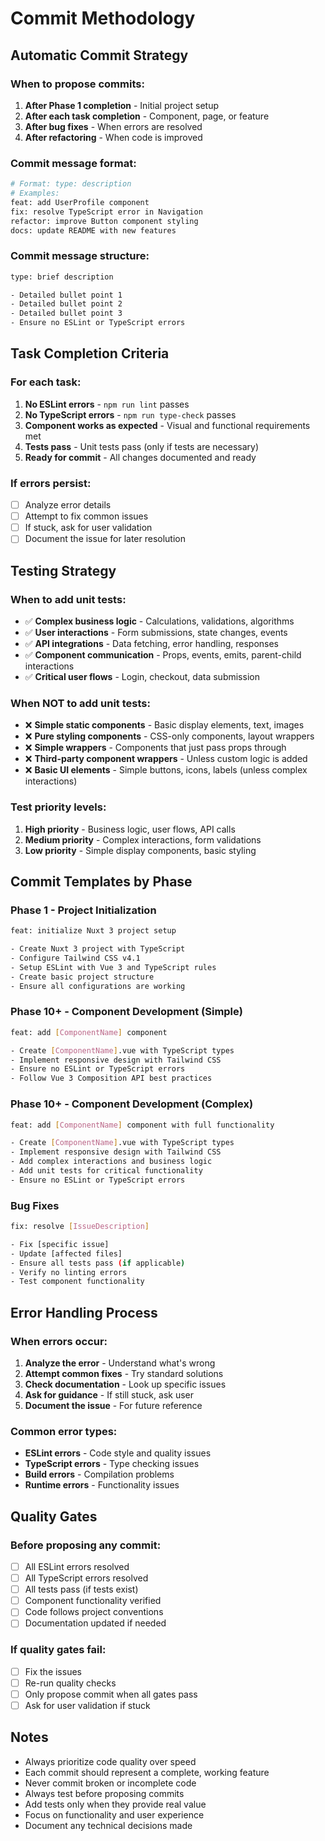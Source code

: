 # Commit Methodology

## Automatic Commit Strategy

### When to propose commits:
1. **After Phase 1 completion** - Initial project setup
2. **After each task completion** - Component, page, or feature
3. **After bug fixes** - When errors are resolved
4. **After refactoring** - When code is improved

### Commit message format:
```bash
# Format: type: description
# Examples:
feat: add UserProfile component
fix: resolve TypeScript error in Navigation
refactor: improve Button component styling
docs: update README with new features
```

### Commit message structure:
```bash
type: brief description

- Detailed bullet point 1
- Detailed bullet point 2
- Detailed bullet point 3
- Ensure no ESLint or TypeScript errors
```

## Task Completion Criteria

### For each task:
1. **No ESLint errors** - `npm run lint` passes
2. **No TypeScript errors** - `npm run type-check` passes
3. **Component works as expected** - Visual and functional requirements met
4. **Tests pass** - Unit tests pass (only if tests are necessary)
5. **Ready for commit** - All changes documented and ready

### If errors persist:
- [ ] Analyze error details
- [ ] Attempt to fix common issues
- [ ] If stuck, ask for user validation
- [ ] Document the issue for later resolution

## Testing Strategy

### When to add unit tests:
- ✅ **Complex business logic** - Calculations, validations, algorithms
- ✅ **User interactions** - Form submissions, state changes, events
- ✅ **API integrations** - Data fetching, error handling, responses
- ✅ **Component communication** - Props, events, emits, parent-child interactions
- ✅ **Critical user flows** - Login, checkout, data submission

### When NOT to add unit tests:
- ❌ **Simple static components** - Basic display elements, text, images
- ❌ **Pure styling components** - CSS-only components, layout wrappers
- ❌ **Simple wrappers** - Components that just pass props through
- ❌ **Third-party component wrappers** - Unless custom logic is added
- ❌ **Basic UI elements** - Simple buttons, icons, labels (unless complex interactions)

### Test priority levels:
1. **High priority** - Business logic, user flows, API calls
2. **Medium priority** - Complex interactions, form validations
3. **Low priority** - Simple display components, basic styling

## Commit Templates by Phase

### Phase 1 - Project Initialization
```bash
feat: initialize Nuxt 3 project setup

- Create Nuxt 3 project with TypeScript
- Configure Tailwind CSS v4.1
- Setup ESLint with Vue 3 and TypeScript rules
- Create basic project structure
- Ensure all configurations are working
```

### Phase 10+ - Component Development (Simple)
```bash
feat: add [ComponentName] component

- Create [ComponentName].vue with TypeScript types
- Implement responsive design with Tailwind CSS
- Ensure no ESLint or TypeScript errors
- Follow Vue 3 Composition API best practices
```

### Phase 10+ - Component Development (Complex)
```bash
feat: add [ComponentName] component with full functionality

- Create [ComponentName].vue with TypeScript types
- Implement responsive design with Tailwind CSS
- Add complex interactions and business logic
- Add unit tests for critical functionality
- Ensure no ESLint or TypeScript errors
```

### Bug Fixes
```bash
fix: resolve [IssueDescription]

- Fix [specific issue]
- Update [affected files]
- Ensure all tests pass (if applicable)
- Verify no linting errors
- Test component functionality
```

## Error Handling Process

### When errors occur:
1. **Analyze the error** - Understand what's wrong
2. **Attempt common fixes** - Try standard solutions
3. **Check documentation** - Look up specific issues
4. **Ask for guidance** - If still stuck, ask user
5. **Document the issue** - For future reference

### Common error types:
- **ESLint errors** - Code style and quality issues
- **TypeScript errors** - Type checking issues
- **Build errors** - Compilation problems
- **Runtime errors** - Functionality issues

## Quality Gates

### Before proposing any commit:
- [ ] All ESLint errors resolved
- [ ] All TypeScript errors resolved
- [ ] All tests pass (if tests exist)
- [ ] Component functionality verified
- [ ] Code follows project conventions
- [ ] Documentation updated if needed

### If quality gates fail:
- [ ] Fix the issues
- [ ] Re-run quality checks
- [ ] Only propose commit when all gates pass
- [ ] Ask for user validation if stuck

## Notes
- Always prioritize code quality over speed
- Each commit should represent a complete, working feature
- Never commit broken or incomplete code
- Always test before proposing commits
- Add tests only when they provide real value
- Focus on functionality and user experience
- Document any technical decisions made 